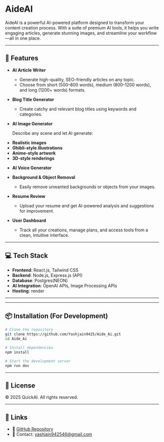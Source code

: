 # AideAI

AideAI is a powerful AI-powered platform designed to transform your content creation process. With a suite of premium AI tools, it helps you write engaging articles, generate stunning images, and streamline your workflow—all in one place.

---

## 🚀 Features

* **AI Article Writer**

  * Generate high-quality, SEO-friendly articles on any topic.
  * Choose from short (500–800 words), medium (800–1200 words), and long (1200+ words) formats.

* **Blog Title Generator**

  * Create catchy and relevant blog titles using keywords and categories.

* **AI Image Generator**

  Describe any scene and let AI generate:

- **Realistic images**
- **Ghibli-style illustrations**
- **Anime-style artwork**
- **3D-style renderings**

* **AI Voice Generator**


* **Background & Object Removal**

  * Easily remove unwanted backgrounds or objects from your images.

* **Resume Review**

  * Upload your resume and get AI-powered analysis and suggestions for improvement.

* **User Dashboard**

  * Track all your creations, manage plans, and access tools from a clean, intuitive interface.

---



## 💻 Tech Stack

* **Frontend**: React.js, Tailwind CSS
* **Backend**: Node.js, Express.js (API)
* **Database**: Postgres(NEON)
* **AI Integration**: OpenAI APIs, Image Processing APIs
* **Hosting**: render

---




---

## 📦 Installation (For Development)

```bash
# Clone the repository
git clone https://github.com/Yashjain9425/Aide_Ai.git
cd Aide_Ai

# Install dependencies
npm install

# Start the development server
npm run dev
```

---

## 📜 License

© 2025 QuickAI. All rights reserved.

---

## 🔗 Links

<!-- * 🌐 [Live Demo](https://quickai-client.vercel.app) -->
* 🐙 [GitHub Repository](https://github.com/Yashjain9425/Aide_Ai)
* 📧 Contact: [yashjain942546@gmail.com](yashjain942546@gmail.com)
